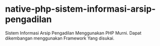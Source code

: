 # native-php-sistem-informasi-arsip-pengadilan
Sistem Informasi Arsip Pengadilan Menggunakan PHP Murni. Dapat dikembangan menggunakan Framework Yang disukai.
